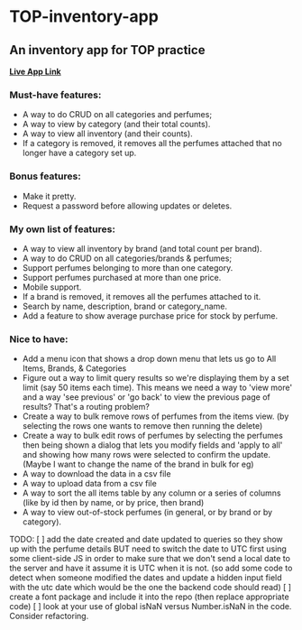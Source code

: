 # TOP-inventory-app
## An inventory app for TOP practice

**[Live App Link](top-inventory-app-production-69b2.up.railway.app "Perfume Inventory App")**

### Must-have features:

- A way to do CRUD on all categories and perfumes;
- A way to view by category (and their total counts).
- A way to view all inventory (and their counts).
- If a category is removed, it removes all the perfumes attached that no longer have a category set up. 

### Bonus features:

- Make it pretty.
- Request a password before allowing updates or deletes.

### My own list of features:

- A way to view all inventory by brand (and total count per brand).
- A way to do CRUD on all categories/brands & perfumes;
- Support perfumes belonging to more than one category.
- Support perfumes purchased at more than one price.
- Mobile support.
- If a brand is removed, it removes all the perfumes attached to it.
- Search by name, description, brand or category_name.
- Add a feature to show average purchase price for stock by perfume.

### Nice to have:

- Add a menu icon that shows a drop down menu that lets us go to All Items, Brands, & Categories
- Figure out a way to limit query results so we're displaying them by a set limit (say 50 items each time). This means we need a way to 'view more' and a way 'see previous' or 'go back' to view the previous page of results? That's a routing problem?
- Create a way to bulk remove rows of perfumes from the items view. (by selecting the rows one wants to remove then running the delete)
- Create a way to bulk edit rows of perfumes by selecting the perfumes then being shown a dialog that lets you modify fields and 'apply to all' and showing how many rows were selected to confirm the update. (Maybe I want to change the name of the brand in bulk for eg)
- A way to download the data in a csv file
- A way to upload data from a csv file
- A way to sort the all items table by any column or a series of columns (like by id then by name, or by price, then brand)
- A way to view out-of-stock perfumes (in general, or by brand or by category).

TODO:
[ ] add the date created and date updated to queries so they show up with the perfume details BUT need to switch the date to UTC first using some 
client-side JS in order to make sure that we don't send a local date to the server and have it assume it is UTC when it is not. (so add some code to detect when someone modified the dates and update a hidden input field with the utc date which would be the one the backend code should read)
[ ] create a font package and include it into the repo (then replace appropriate code)
[ ] look at your use of global isNaN versus Number.isNaN in the code. Consider refactoring.